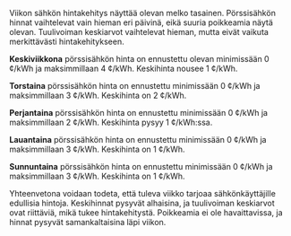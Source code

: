 Viikon sähkön hintakehitys näyttää olevan melko tasainen. Pörssisähkön hinnat vaihtelevat vain hieman eri päivinä, eikä suuria poikkeamia näytä olevan. Tuulivoiman keskiarvot vaihtelevat hieman, mutta eivät vaikuta merkittävästi hintakehitykseen. 

**Keskiviikkona** pörssisähkön hinta on ennustettu olevan minimissään 0 ¢/kWh ja maksimmillaan 4 ¢/kWh. Keskihinta nousee 1 ¢/kWh. 

**Torstaina** pörssisähkön hinta on ennustettu minimissään 0 ¢/kWh ja maksimmillaan 3 ¢/kWh. Keskihinta on 2 ¢/kWh. 

**Perjantaina** pörssisähkön hinta on ennustettu minimissään 0 ¢/kWh ja maksimmillaan 2 ¢/kWh. Keskihinta pysyy 1 ¢/kWh:ssa. 

**Lauantaina** pörssisähkön hinta on ennustettu minimissään 0 ¢/kWh ja maksimmillaan 3 ¢/kWh. Keskihinta on 1 ¢/kWh. 

**Sunnuntaina** pörssisähkön hinta on ennustettu minimissään 0 ¢/kWh ja maksimmillaan 3 ¢/kWh. Keskihinta on 1 ¢/kWh. 

Yhteenvetona voidaan todeta, että tuleva viikko tarjoaa sähkönkäyttäjille edullisia hintoja. Keskihinnat pysyvät alhaisina, ja tuulivoiman keskiarvot ovat riittäviä, mikä tukee hintakehitystä. Poikkeamia ei ole havaittavissa, ja hinnat pysyvät samankaltaisina läpi viikon.